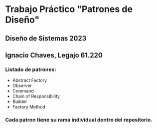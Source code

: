 # Trabajo Práctico "Patrones de Diseño"
## Diseño de Sistemas 2023
## Ignacio Chaves, Legajo 61.220

### Listado de patrones:

* Abstract Factory
* Observer
* Command
* Chain of Responsibility
* Builder
* Factory Method

### Cada patron tiene su rama individual dentro del repositorio.